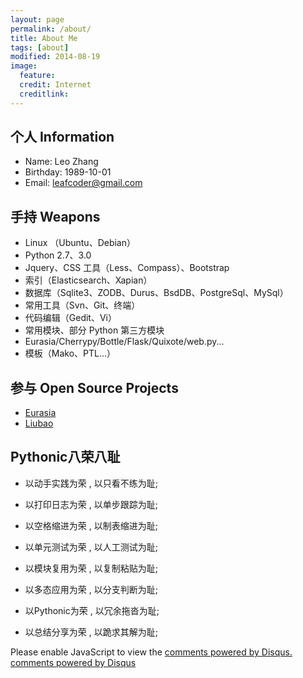 ```yaml
---
layout: page
permalink: /about/
title: About Me
tags: [about]
modified: 2014-08-19
image:
  feature:
  credit: Internet
  creditlink:
---
```


个人 Information
-----------------------------------
* Name: Leo Zhang
* Birthday: 1989-10-01
* Email: leafcoder@gmail.com

手持 Weapons
--------------
* Linux （Ubuntu、Debian）
* Python 2.7、3.0
* Jquery、CSS 工具（Less、Compass）、Bootstrap
* 索引（Elasticsearch、Xapian）
* 数据库（Sqlite3、ZODB、Durus、BsdDB、PostgreSql、MySql）
* 常用工具（Svn、Git、终端）
* 代码编辑（Gedit、Vi）
* 常用模块、部分 Python 第三方模块
* Eurasia/Cherrypy/Bottle/Flask/Quixote/web.py...
* 模板（Mako、PTL...）

参与 Open Source Projects
-------------------------------
* [Eurasia](http://code.google.com/p/eurasia)
* [Liubao](http://code.google.com/p/liubao)

Pythonic八荣八耻
-----------------------------------
* 以动手实践为荣 , 以只看不练为耻;
* 以打印日志为荣 , 以单步跟踪为耻;
* 以空格缩进为荣 , 以制表缩进为耻;
* 以单元测试为荣 , 以人工测试为耻;

* 以模块复用为荣 , 以复制粘贴为耻;
* 以多态应用为荣 , 以分支判断为耻;
* 以Pythonic为荣 , 以冗余拖沓为耻;
* 以总结分享为荣 , 以跪求其解为耻;

<div id="disqus_thread"></div><!-- /#disqus_thread -->
<!-- / disqus 评论 -->
<script type="text/javascript">
    /* * * CONFIGURATION VARIABLES: EDIT BEFORE PASTING INTO YOUR WEBPAGE * * */
    var disqus_shortname = 'leafcoder'; // required: replace example with your forum shortname

    /* * * DON'T EDIT BELOW THIS LINE * * */
    (function() {
        var dsq = document.createElement('script'); dsq.type = 'text/javascript'; dsq.async = true;
        dsq.src = '//' + disqus_shortname + '.disqus.com/embed.js';
        (document.getElementsByTagName('head')[0] || document.getElementsByTagName('body')[0]).appendChild(dsq);
    })();
</script>
<noscript>Please enable JavaScript to view the <a href="http://disqus.com/?ref_noscript">comments powered by Disqus.</a></noscript>
<a href="http://disqus.com" class="dsq-brlink">comments powered by <span class="logo-disqus">Disqus</span></a>
<!-- disqus 评论 / -->
